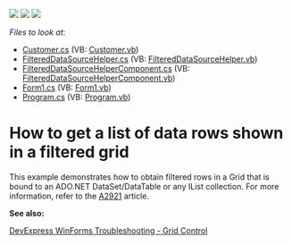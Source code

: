 <!-- default badges list -->
![](https://img.shields.io/endpoint?url=https://codecentral.devexpress.com/api/v1/VersionRange/128628970/11.1.4%2B)
[![](https://img.shields.io/badge/Open_in_DevExpress_Support_Center-FF7200?style=flat-square&logo=DevExpress&logoColor=white)](https://supportcenter.devexpress.com/ticket/details/E691)
[![](https://img.shields.io/badge/📖_How_to_use_DevExpress_Examples-e9f6fc?style=flat-square)](https://docs.devexpress.com/GeneralInformation/403183)
<!-- default badges end -->
<!-- default file list -->
*Files to look at*:

* [Customer.cs](./CS/Customer.cs) (VB: [Customer.vb](./VB/Customer.vb))
* [FilteredDataSourceHelper.cs](./CS/FilteredDataSourceHelperComponent/FilteredDataSourceHelper.cs) (VB: [FilteredDataSourceHelper.vb](./VB/FilteredDataSourceHelperComponent/FilteredDataSourceHelper.vb))
* [FilteredDataSourceHelperComponent.cs](./CS/FilteredDataSourceHelperComponent/FilteredDataSourceHelperComponent.cs) (VB: [FilteredDataSourceHelperComponent.vb](./VB/FilteredDataSourceHelperComponent/FilteredDataSourceHelperComponent.vb))
* [Form1.cs](./CS/Form1.cs) (VB: [Form1.vb](./VB/Form1.vb))
* [Program.cs](./CS/Program.cs) (VB: [Program.vb](./VB/Program.vb))
<!-- default file list end -->
# How to get a list of data rows shown in a filtered grid


<p>This example demonstrates how to obtain filtered rows in a Grid that is bound to an ADO.NET DataSet/DataTable or any IList collection. For more information, refer to the <a href="https://www.devexpress.com/Support/Center/p/A2921">A2921</a> article.</p>


<b>See also:</b>

[DevExpress WinForms Troubleshooting - Grid Control](https://go.devexpress.com/CheatSheets_WinForms_Examples_T934742.aspx)

<br/>


